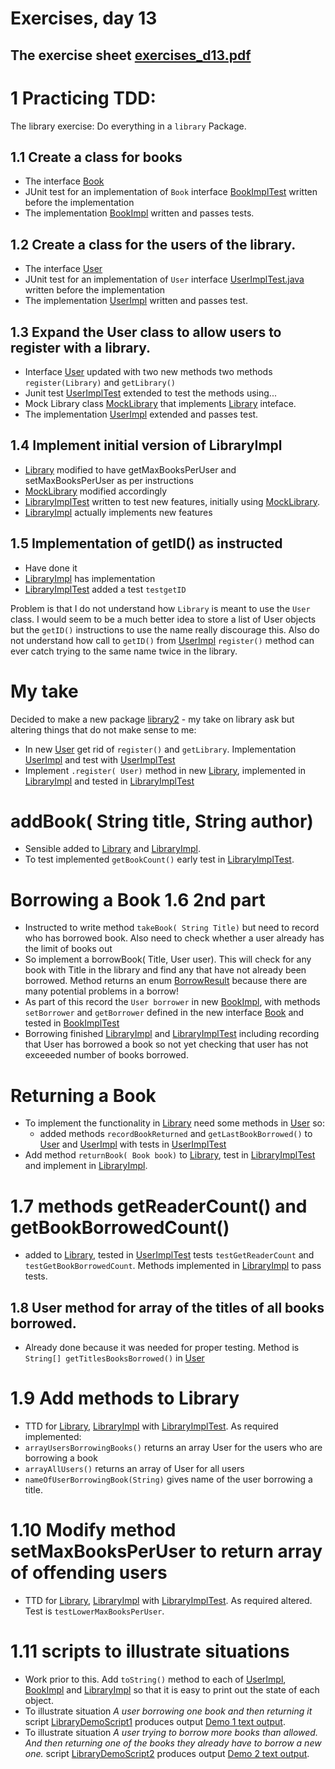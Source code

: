 # Exercises, day 13

## The exercise sheet [exercises_d13.pdf](exercises_d13.pdf) 

# 1 Practicing TDD:

The library exercise: Do everything in a `library` Package.

## 1.1 Create a class for books
* The interface [Book](src/library/Book.java)
* JUnit test for an implementation of `Book` interface [BookImplTest](src/library/BookImplTest.java) written
  before the implementation
* The implementation [BookImpl](src/library/BookImpl.java) written and passes tests.


## 1.2 Create a class for the users of the library.
* The interface [User](src/library/User.java)
* JUnit test for an implementation of `User` interface [UserImplTest.java](src/library/UserImplTest.java) written
  before the implementation
* The implementation [UserImpl](src/library/UserImpl.java) written and passes test.

## 1.3 Expand the User class to allow users to register with a library.
* Interface [User](src/library/User.java) updated with two new methods
  two methods `register(Library)` and `getLibrary()`
* Junit test [UserImplTest](src/library/UserImplTest.java) extended to test the methods using...
* Mock Library class [MockLibrary](src/library/MockLibrary.java) that implements [Library](src/library/Library.java)
  inteface.
* The implementation [UserImpl](src/library/UserImpl.java) extended and passes test.


## 1.4 Implement initial version of LibraryImpl
* [Library](src/library/Library.java) modified to have getMaxBooksPerUser and setMaxBooksPerUser as per instructions
* [MockLibrary](src/library/MockLibrary.java) modified accordingly
* [LibraryImplTest](src/library/LibraryImplTest.java) written to test new features, initially using [MockLibrary](src/library/MockLibrary.java).
* [LibraryImpl](src/library/LibraryImpl.java) actually implements new features


## 1.5 Implementation of getID() as instructed
* Have done it
* [LibraryImpl](src/library/LibraryImpl.java) has implementation
* [LibraryImplTest](src/library/LibraryImplTest.java) added a test `testgetID`

Problem is that I do not understand how `Library` is meant to use the `User` class. I would
seem to be a much better idea to store a list of User objects but the `getID()` instructions
to use the name really discourage this. Also do not understand how call to `getID()` from  [UserImpl](src/library/UserImpl.java)
`register()` method can ever catch trying to the same name twice in the library.

 
# My take
Decided to make a new package [library2](src/library2) - my take on library
ask but altering things that do not make sense to me:
* In new [User](src/library2/User.java) get rid of `register()` and `getLibrary`. Implementation
  [UserImpl](src/library2/UserImpl.java) and test with [UserImplTest](src/library2/UserImplTest.java)
*  Implement `.register( User)` method in new [Library](src/library2/Library.java), implemented in
  [LibraryImpl](src/library2/LibraryImpl.java) and tested in [LibraryImplTest](src/library2/LibraryImplTest.java)


# addBook( String title, String author)
* Sensible added to  [Library](src/library2/Library.java) and [LibraryImpl](src/library2/LibraryImpl.java).    
* To test implemented `getBookCount()` early test in [LibraryImplTest](src/library2/LibraryImplTest.java).


# Borrowing a Book 1.6 2nd part
* Instructed to write method `takeBook( String Title)` but need to record who has borrowed
  book. Also need to check whether a user already has the limit of books out 
* So implement a borrowBook( Title, User user). This will check for any book with Title
  in the library and find any that have not already been borrowed. Method returns an enum
  [BorrowResult](src/library2/BorrowResult.java) because there are many potential problems
  in a borrow!
* As part of this record the `User borrower` in new [BookImpl](src/library2/BookImpl.java),
  with methods `setBorrower` and `getBorrower` defined in the new interface  [Book](src/library2/Book.java)
  and tested in  [BookImplTest](src/library2/BookImplTest.java)
* Borrowing finished [LibraryImpl](src/library2/LibraryImpl.java) and  [LibraryImplTest](src/library2/LibraryImplTest.java)
  including recording that User has borrowed a book so not yet checking that user has not exceeeded number of books borrowed.
  

# Returning a Book
* To implement the functionality in  [Library](src/library2/Library.java) need some methods in [User](src/library2/User.java) so:
  * added methods `recordBookReturned` and `getLastBookBorrowed()` to [User](src/library2/User.java) and
  [UserImpl](src/library2/UserImpl.java) with tests in  [UserImplTest](src/library2/UserImplTest.java)
* Add method `returnBook( Book book)` to [Library](src/library2/Library.java), test in [LibraryImplTest](src/library2/LibraryImplTest.java) and
  implement in [LibraryImpl](src/library2/LibraryImpl.java).

# 1.7 methods getReaderCount() and getBookBorrowedCount()
* added to [Library](src/library2/Library.java), tested in   [UserImplTest](src/library2/UserImplTest.java) tests
`testGetReaderCount` and `testGetBookBorrowedCount`. Methods implemented in [LibraryImpl](src/library2/LibraryImpl.java)
to pass tests.

## 1.8 User method for array of the titles of all books borrowed.
* Already done because it was needed for proper testing. Method is
`String[] getTitlesBooksBorrowed()` in [User](src/library2/User.java)

# 1.9 Add methods to Library
* TTD for [Library](src/library2/Library.java), [LibraryImpl](src/library2/LibraryImpl.java)
with  [LibraryImplTest](src/library2/LibraryImplTest.java). As required implemented:
* `arrayUsersBorrowingBooks()`  returns an array User for the users who are borrowing a book
* `arrayAllUsers()` returns an array of User for all users
* `nameOfUserBorrowingBook(String)` gives name of the user borrowing a title.

# 1.10 Modify method setMaxBooksPerUser to return array of offending users
* TTD for [Library](src/library2/Library.java), [LibraryImpl](src/library2/LibraryImpl.java)
with  [LibraryImplTest](src/library2/LibraryImplTest.java). As required altered. Test
is `testLowerMaxBooksPerUser`. 

# 1.11 scripts to illustrate situations
* Work prior to this. Add `toString()` method to each of 
 [UserImpl](src/library2/UserImpl.java),  [BookImpl](src/library2/BookImpl.java)
 and [LibraryImpl](src/library2/LibraryImpl.java) so that it is easy to print
 out the state of each object.
* To illustrate situation *A user borrowing one book and then returning it*
 script [LibraryDemoScript1](src/library2/LibraryDemoScript1.java) produces output
 [Demo 1 text output](outputs/LibraryDemoScript1.txt).
* To illustrate situation *A user trying to borrow more books than allowed.
 And then returning one of the books they already have to borrow a new one.*
 script [LibraryDemoScript2](src/library2/LibraryDemoScript2.java) produces output
 [Demo 2 text output](outputs/LibraryDemoScript2.txt).


